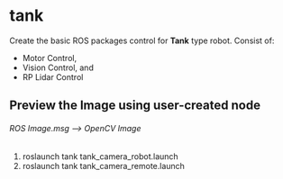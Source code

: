 # tank

Create the basic ROS packages control for **Tank** type robot. Consist of:
* Motor Control,
* Vision Control, and
* RP Lidar Control

## Preview the Image using user-created node 
###### ROS Image.msg --> OpenCV Image
1. roslaunch tank tank_camera_robot.launch
2. roslaunch tank tank_camera_remote.launch
